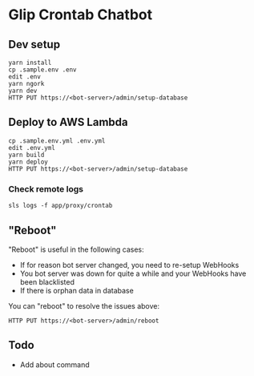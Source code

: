 # Glip Crontab Chatbot


## Dev setup

```
yarn install
cp .sample.env .env
edit .env
yarn ngork
yarn dev
HTTP PUT https://<bot-server>/admin/setup-database
```


## Deploy to AWS Lambda

```
cp .sample.env.yml .env.yml
edit .env.yml
yarn build
yarn deploy
HTTP PUT https://<bot-server>/admin/setup-database
```

### Check remote logs

```
sls logs -f app/proxy/crontab
```


## "Reboot"

"Reboot" is useful in the following cases:

- If for reason bot server changed, you need to re-setup WebHooks
- You bot server was down for quite a while and your WebHooks have been blacklisted
- If there is orphan data in database

You can "reboot" to resolve the issues above:

```
HTTP PUT https://<bot-server>/admin/reboot
```


## Todo
- Add about command
